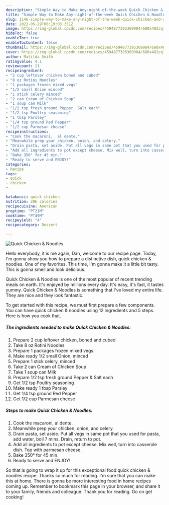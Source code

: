 ```yaml
---
description: "Simple Way to Make Any-night-of-the-week Quick Chicken & Noodles"
title: "Simple Way to Make Any-night-of-the-week Quick Chicken & Noodles"
slug: 1146-simple-way-to-make-any-night-of-the-week-quick-chicken-and-amp-noodles
date: 2022-05-29T06:19:03.351Z
image: https://img-global.cpcdn.com/recipes/4594877395369984/680x482cq70/quick-chicken-noodles-recipe-main-photo.jpg
hideToc: false
enableToc: true
enableTocContent: false
thumbnail: https://img-global.cpcdn.com/recipes/4594877395369984/680x482cq70/quick-chicken-noodles-recipe-main-photo.jpg
cover: https://img-global.cpcdn.com/recipes/4594877395369984/680x482cq70/quick-chicken-noodles-recipe-main-photo.jpg
author: Matilda Smith
ratingvalue: 4.1
reviewcount: 11
recipeingredient:
- "2 cup leftover chicken boned and cubed"
- "8 oz Rotini Noodles"
- "1 packages frozen mixed vegs"
- "1/2 small Onion minced"
- "1 stick celery minced"
- "2 can Cream of Chicken Soup"
- "1 soup can Milk"
- "1/2 tsp fresh ground Pepper  Salt each"
- "1/2 tsp Poultry seasoning"
- "1 tbsp Parsley"
- "1/4 tsp ground Red Pepper"
- "1/2 cup Parmesan cheese"
recipeinstructions:
- "Cook the macaroni,  al dente."
- "Meanwhile prep your chicken, onion, and celery."
- "Drain pasta, set aside. Put all vegs in same pot that you used for pasta, add water, boil 7 mins. Drain, return to pot."
- "Add all ingredients to pot except cheese. Mix well, turn into casserole dish. Top with parmesan cheese."
- "Bake 350° for 45 min."
- "Ready to serve and ENJOY!"
categories:
- Recipe
tags:
- quick
- chicken
- 

katakunci: quick chicken  
nutrition: 206 calories
recipecuisine: American
preptime: "PT21M"
cooktime: "PT49M"
recipeyield: "4"
recipecategory: Dessert

---
```



![Quick Chicken & Noodles](https://img-global.cpcdn.com/recipes/4594877395369984/680x482cq70/quick-chicken-noodles-recipe-main-photo.jpg)

Hello everybody, it is me again, Dan, welcome to our recipe page. Today, I'm gonna show you how to prepare a distinctive dish, quick chicken & noodles. One of my favorites. This time, I'm gonna make it a little bit tasty. This is gonna smell and look delicious.

Quick Chicken & Noodles is one of the most popular of recent trending meals on earth. It's enjoyed by millions every day. It's easy, it's fast, it tastes yummy. Quick Chicken & Noodles is something that I've loved my entire life. They are nice and they look fantastic.




To get started with this recipe, we must first prepare a few components. You can have quick chicken & noodles using 12 ingredients and 5 steps. Here is how you cook that.

<!--inarticleads1-->

##### The ingredients needed to make Quick Chicken & Noodles:

1. Prepare 2 cup leftover chicken, boned and cubed
1. Take 8 oz Rotini Noodles
1. Prepare 1 packages frozen mixed vegs.
1. Make ready 1/2 small Onion, minced
1. Prepare 1 stick celery, minced
1. Take 2 can Cream of Chicken Soup
1. Take 1 soup can Milk
1. Prepare 1/2 tsp fresh ground Pepper & Salt each
1. Get 1/2 tsp Poultry seasoning
1. Make ready 1 tbsp Parsley
1. Get 1/4 tsp ground Red Pepper
1. Get 1/2 cup Parmesan cheese




<!--inarticleads2-->

##### Steps to make Quick Chicken & Noodles:

1. Cook the macaroni,  al dente.
1. Meanwhile prep your chicken, onion, and celery.
1. Drain pasta, set aside. Put all vegs in same pot that you used for pasta, add water, boil 7 mins. Drain, return to pot.
1. Add all ingredients to pot except cheese. Mix well, turn into casserole dish. Top with parmesan cheese.
1. Bake 350° for 45 min.
1. Ready to serve and ENJOY!



So that is going to wrap it up for this exceptional food quick chicken & noodles recipe. Thanks so much for reading. I'm sure that you can make this at home. There is gonna be more interesting food in home recipes coming up. Remember to bookmark this page in your browser, and share it to your family, friends and colleague. Thank you for reading. Go on get cooking!
